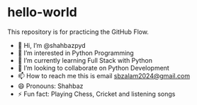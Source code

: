 # hello-world
This repository is for practicing the GitHub Flow.
- 👋 Hi, I’m @shahbazpyd
- 👀 I’m interested in Python Programming
- 🌱 I’m currently learning Full Stack with Python
- 💞️ I’m looking to collaborate on Python Development
- 📫 How to reach me this is email sbzalam2024@gmail.com
- 😄 Pronouns: Shahbaz
- ⚡ Fun fact: Playing Chess, Cricket and listening songs 
